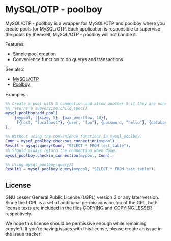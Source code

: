 MySQL/OTP - poolboy
=================

MySQL/OTP - poolboy is a wrapper for MySQL/OTP and poolboy where you create pools for MySQL/OTP.
Each application is responsible to supervise the pools by themself, MySQL/OTP - poolboy will not handle
it.

Features:

* Simple pool creation
* Convenience function to do querys and transactions

See also:

* [MySQL/OTP](//github.com/mysql-otp/mysql-otp)
* [Poolboy](//github.com/devinus/poolboy)

Examples:
```Erlang
%% Create a pool with 5 connection and allow another 5 if they are none available.
%% returns a supvervise:child_spec()
mysql_poolboy:add_pool(
    {mypool, [{size, 5}, {max_overflow, 10}],
     [{host, "localhost"}, {user, "foo"}, {password, "hello"}, {database, "test"}]}
).

%% Without using the convenience functions in mysql_poolboy.
Conn = mysql_poolboy:checkout_connection(mypool).
Result = mysql:query(Conn, "SELECT * FROM test_table").
%% Should always return the connection when done.
mysql_poolboy:checkin_connection(mypool, Conn).

%% Using mysql_poolboy:query/2
Result1 = mysql_poolboy:query(mypool, "SELECT * FROM test_table").

```

License
-------

GNU Lesser General Public License (LGPL) version 3 or any later version.
Since the LGPL is a set of additional permissions on top of the GPL, both
license texts are included in the files [COPYING](COPYING) and
[COPYING.LESSER](COPYING.LESSER) respectively.

We hope this license should be permissive enough while remaining copyleft. If
you're having issues with this license, please create an issue in the issue
tracker!
